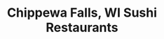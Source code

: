---
layout: city
title: Chippewa Falls, WI Sushi Restaurants
permalink: /wisconsin/chippewa-falls/
stateAbbr: WI
stateName: Wisconsin
cityName: Chippewa Falls
---